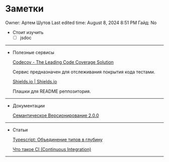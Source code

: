 # Заметки

Owner: Артем Шутов
Last edited time: August 8, 2024 8:51 PM
Гайд: No

- Стоит изучить
    - [ ]  jsdoc

---

- Полезные сервисы
    
    [Codecov - The Leading Code Coverage Solution](https://about.codecov.io/)
    
    Сервис предназначен для отслеживания покрытия кода тестами.
    
    [Shields.io | Shields.io](https://shields.io/)
    
    Плашки для README реппозитория.
    

---

- Документации
    
    [Семантическое Версионирование 2.0.0](https://semver.org/lang/ru/)
    

---

- Статьи
    
    [Typescript: Объединение типов в глубину](https://habr.com/ru/articles/526998/)
    
    [Что такое CI (Continuous Integration)](https://habr.com/ru/articles/508216/#programm)
    

---